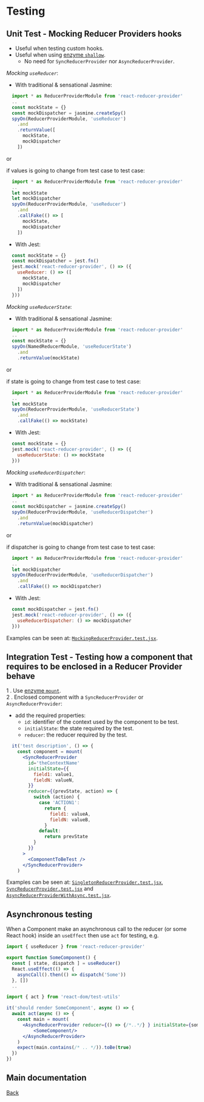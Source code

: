 # Testing

## Unit Test - Mocking Reducer Providers hooks

* Useful when testing custom hooks.
* Useful when using [enzyme `shallow`](https://enzymejs.github.io/enzyme/docs/api/shallow.html).
  * No need for `SyncReducerProvider` nor `AsyncReducerProvider`.

*Mocking `useReducer`*:

* With traditional & sensational Jasmine:

```js
  import * as ReducerProviderModule from 'react-reducer-provider'
  ..
  const mockState = {}
  const mockDispatcher = jasmine.createSpy()
  spyOn(ReducerProviderModule, 'useReducer')
    .and
    .returnValue([
      mockState,
      mockDispatcher
    ])
```

or

if values is going to change from test case to test case:

```js
  import * as ReducerProviderModule from 'react-reducer-provider'
  ..
  let mockState
  let mockDispatcher
  spyOn(ReducerProviderModule, 'useReducer')
    .and
    .callFake(() => [
      mockState,
      mockDispatcher
    ])
```

* With Jest:

```js
  const mockState = {}
  const mockDispatcher = jest.fn()
  jest.mock('react-reducer-provider', () => ({
    useReducer: () => ([
      mockState,
      mockDispatcher
    ])
  }))
```

*Mocking `useReducerState`*:

* With traditional & sensational Jasmine:

```js
  import * as ReducerProviderModule from 'react-reducer-provider'
  ..
  const mockState = {}
  spyOn(NamedReducerModule, 'useReducerState')
    .and
    .returnValue(mockState)
```

or

if state is going to change from test case to test case:

```js
  import * as ReducerProviderModule from 'react-reducer-provider'
  ..
  let mockState
  spyOn(ReducerProviderModule, 'useReducerState')
    .and
    .callFake(() => mockState)
```

* With Jest:

```js
  const mockState = {}
  jest.mock('react-reducer-provider', () => ({
    useReducerState: () => mockState
  }))
```

*Mocking `useReducerDispatcher`*:

* With traditional & sensational Jasmine:

```js
  import * as ReducerProviderModule from 'react-reducer-provider'
  ..
  const mockDispatcher = jasmine.createSpy()
  spyOn(ReducerProviderModule, 'useReducerDispatcher')
    .and
    .returnValue(mockDispatcher)
```

or

if dispatcher is going to change from test case to test case:

```js
  import * as ReducerProviderModule from 'react-reducer-provider'
  ..
  let mockDispatcher
  spyOn(ReducerProviderModule, 'useReducerDispatcher')
    .and
    .callFake(() => mockDispatcher)
```

* With Jest:

```js
  const mockDispatcher = jest.fn()
  jest.mock('react-reducer-provider', () => ({
    useReducerDispatcher: () => mockDispatcher
  }))
```

Examples can be seen at: [`MockingReducerProvider.test.jsx`](../tests/js/MockingReducerProvider.test.jsx).

## Integration Test - Testing how a component that requires to be enclosed in a Reducer Provider behave

1 . Use [enzyme `mount`](https://enzymejs.github.io/enzyme/docs/api/mount.html).  
2 . Enclosed component with a `SyncReducerProvider` or `AsyncReducerProvider`:

* add the required properties:
  * `id`: identifier of the context used by the component to be test.
  * `initialState`: the state required by the test.
  * `reducer`: the reducer required by the test.

```jsx
  it('test description', () => {
    const component = mount(
      <SyncReducerProvider
        id='theContextName'
        initialState={{
          field1: value1,
          fieldN: valueN,
        }}
        reducer={(prevState, action) => {
          switch (action) {
            case 'ACTION1':
              return {
                field1: valueA,
                fieldN: valueB,
              }
            default:
              return prevState
          }
        }}
      >
        <ComponentToBeTest />
      </SyncReducerProvider>
    )
```

Examples can be seen at: [`SingletonReducerProvider.test.jsx`](../tests/js/SingletonReducerProvider.test.jsx), [`SyncReducerProvider.test.jsx`](../tests/js/SyncReducerProvider.test.jsx) and [`AsyncReducerProviderWithAsync.test.jsx`](../tests/js/AsyncReducerProviderWithAsync.test.jsx).

## Asynchronous testing

When a Component make an asynchronous call to the reducer (or some React hook) inside an `useEffect` then use `act` for testing, e.g.

```jsx
import { useReducer } from 'react-reducer-provider'

export function SomeComponent() {
  const [ state, dispatch ] = useReducer()
  React.useEffect(() => {
    asyncCall().then(() => dispatch('Some'))
  }, [])
  ..
```

```jsx
import { act } from 'react-dom/test-utils'

it('should render SomeComponent', async () => {
  await act(async () => {
    const main = mount(
      <AsyncReducerProvider reducer={() => {/*..*/} } initialState={someValue}>
          <SomeComponent/>
      </AsyncReducerProvider>
    )
    expect(main.contains(/* .. */)).toBe(true)
  })
})
```

## Main documentation

[Back](../README.md)
